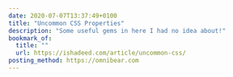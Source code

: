 ```yaml
---
date: 2020-07-07T13:37:49+0100
title: "Uncommon CSS Properties"
description: "Some useful gems in here I had no idea about!"
bookmark_of:
  title: ""
  url: https://ishadeed.com/article/uncommon-css/
posting_method: https://omnibear.com
---
```

